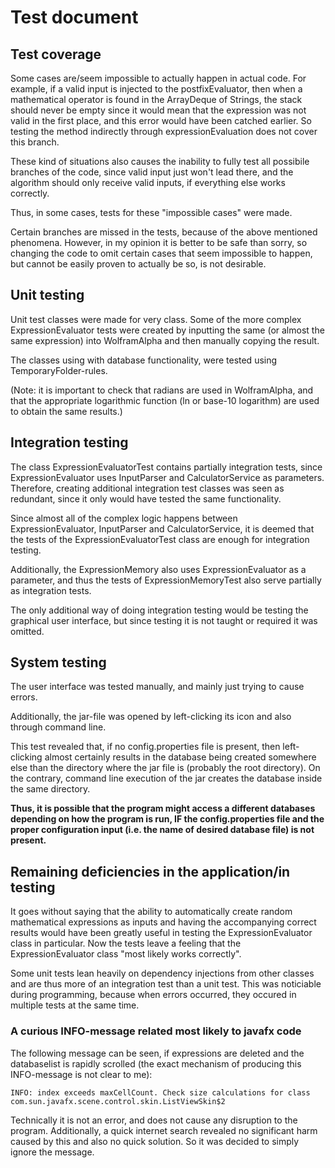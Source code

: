 # Test document

## Test coverage

Some cases are/seem impossible to actually happen in actual code. For example, if a valid input is injected to the postfixEvaluator, then when a mathematical operator is found in the ArrayDeque of Strings, the stack should never be empty since it would mean that the expression was not valid in the first place, and this error would have been catched earlier. So testing the method indirectly through expressionEvaluation does not cover this branch.

These kind of situations also causes the inability to fully test all possibile branches of the code, since valid input just won't lead there, and the algorithm should only receive valid inputs, if everything else works correctly. 

Thus, in some cases, tests for these "impossible cases" were made.

Certain branches are missed in the tests, because of the above mentioned phenomena. However, in my opinion it is better to be safe than sorry, so changing the code to omit certain cases that seem impossible to happen, but cannot be easily proven to actually be so, is not desirable. 

## Unit testing

Unit test classes were made for very class. Some of the more complex ExpressionEvaluator tests were created by inputting the same (or almost the same expression) into WolframAlpha and then manually copying the result.

The classes using with database functionality, were tested using TemporaryFolder-rules.

(Note: it is important to check that radians are used in WolframAlpha, and that the appropriate logarithmic function (ln or base-10 logarithm) are used to obtain the same results.)

## Integration testing

The class ExpressionEvaluatorTest contains partially integration tests, since ExpressionEvaluator uses InputParser and CalculatorService as parameters. Therefore, creating additional integration test classes was seen as redundant, since it only would have tested the same functionality.

Since almost all of the complex logic happens between ExpressionEvaluator, InputParser and CalculatorService, it is deemed that the tests of the ExpressionEvaluatorTest class are enough for integration testing.

Additionally, the ExpressionMemory also uses ExpressionEvaluator as a parameter, and thus the tests of ExpressionMemoryTest also serve partially as integration tests. 

The only additional way of doing integration testing would be testing the graphical user interface, but since testing it is not taught or required it was omitted.

## System testing

The user interface was tested manually, and mainly just trying to cause errors. 

Additionally, the jar-file was opened by left-clicking its icon and also through command line. 

This test revealed that, if no config.properties file is present, then left-clicking almost certainly results in the database being created somewhere else than the directory where the jar file is (probably the root directory). On the contrary, command line execution of the jar creates the database inside the same directory.

**Thus, it is possible that the program might access a different databases depending on how the program is run, IF the config.properties file and the proper configuration input (i.e. the name of desired database file) is not present.**

## Remaining deficiencies in the application/in testing

It goes without saying that the ability to automatically create random mathematical expressions as inputs and having the accompanying correct results would have been greatly useful in testing the ExpressionEvaluator class in particular. Now the tests leave a feeling that the ExpressionEvaluator class "most likely works correctly".

Some unit tests lean heavily on dependency injections from other classes and are thus more of an integration test than a unit test. This was noticiable during programming, because when errors occurred, they occured in multiple tests at the same time.

### A curious INFO-message related most likely to javafx code

The following message can be seen, if expressions are deleted and the databaselist is rapidly scrolled (the exact mechanism of producing this INFO-message is not clear to me):

    INFO: index exceeds maxCellCount. Check size calculations for class com.sun.javafx.scene.control.skin.ListViewSkin$2

Technically it is not an error, and does not cause any disruption to the program. Additionally, a quick internet search revealed no significant harm caused by this and also no quick solution. So it was decided to simply ignore the message. 
